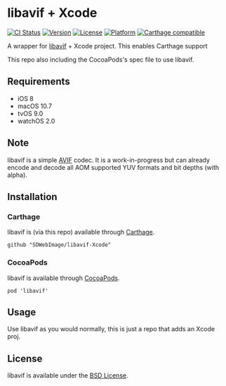 # libavif + Xcode

[![CI Status](http://img.shields.io/travis/SDWebImage/libavif-Xcode.svg?style=flat)](https://travis-ci.org/SDWebImage/libavif-Xcode)
[![Version](https://img.shields.io/cocoapods/v/libavif.svg?style=flat)](http://cocoapods.org/pods/libavif)
[![License](https://img.shields.io/cocoapods/l/libavif.svg?style=flat)](http://cocoapods.org/pods/libavif)
[![Platform](https://img.shields.io/cocoapods/p/libavif.svg?style=flat)](http://cocoapods.org/pods/libavif)
[![Carthage compatible](https://img.shields.io/badge/Carthage-compatible-4BC51D.svg?style=flat)](https://github.com/SDWebImage/libavif-Xcode)

A wrapper for [libavif](https://github.com/joedrago/avif) + Xcode project.
This enables Carthage support

This repo also including the CocoaPods's spec file to use libavif.

## Requirements

+ iOS 8
+ macOS 10.7
+ tvOS 9.0
+ watchOS 2.0

## Note

libavif is a simple [AVIF](https://aomediacodec.github.io/av1-avif) codec. It is a work-in-progress but can already encode and decode all AOM supported YUV formats and bit depths (with alpha).

## Installation

### Carthage

libavif is (via this repo) available through [Carthage](https://github.com/Carthage/Carthage).

```
github "SDWebImage/libavif-Xcode"
```

### CocoaPods

libavif is available through [CocoaPods](https://github.com/CocoaPods/CocoaPods).

```
pod 'libavif'
```

## Usage

Use libavif as you would normally, this is just a repo that adds an Xcode proj.

## License

libavif is available under the [BSD License](https://github.com/joedrago/avif/blob/master/LICENSE).


